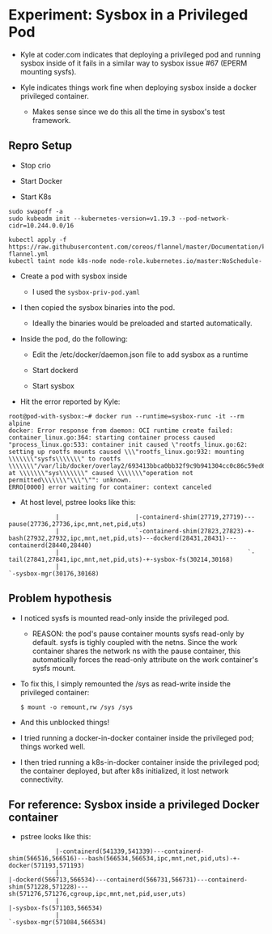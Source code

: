 # Experiment: Sysbox in a Privileged Pod


* Kyle at coder.com indicates that deploying a privileged pod and running sysbox
  inside of it fails in a similar way to sysbox issue #67 (EPERM mounting
  sysfs).

* Kyle indicates things work fine when deploying sysbox inside a docker
  privileged container.

  - Makes sense since we do this all the time in sysbox's test framework.


## Repro Setup

* Stop crio

* Start Docker

* Start K8s

```
sudo swapoff -a
sudo kubeadm init --kubernetes-version=v1.19.3 --pod-network-cidr=10.244.0.0/16

kubectl apply -f https://raw.githubusercontent.com/coreos/flannel/master/Documentation/kube-flannel.yml
kubectl taint node k8s-node node-role.kubernetes.io/master:NoSchedule-
```

* Create a pod with sysbox inside

  - I used the `sysbox-priv-pod.yaml`

* I then copied the sysbox binaries into the pod.

  - Ideally the binaries would be preloaded and started automatically.

* Inside the pod, do the following:

  - Edit the /etc/docker/daemon.json file to add sysbox as a runtime

  - Start dockerd

  - Start sysbox

* Hit the error reported by Kyle:

```
root@pod-with-sysbox:~# docker run --runtime=sysbox-runc -it --rm alpine
docker: Error response from daemon: OCI runtime create failed: container_linux.go:364: starting container process caused "process_linux.go:533: container init caused \"rootfs_linux.go:62: setting up rootfs mounts caused \\\"rootfs_linux.go:932: mounting \\\\\\\"sysfs\\\\\\\" to rootfs \\\\\\\"/var/lib/docker/overlay2/693413bbca0bb32f9c9b941304cc0c86c59ed65d1a6072c6be912316cbcd5818/merged\\\\\\\" at \\\\\\\"sys\\\\\\\" caused \\\\\\\"operation not permitted\\\\\\\"\\\"\"": unknown.
ERRO[0000] error waiting for container: context canceled
```

* At host level, pstree looks like this:

```
             |                     |-containerd-shim(27719,27719)---pause(27736,27736,ipc,mnt,net,pid,uts)
             |                     `-containerd-shim(27823,27823)-+-bash(27932,27932,ipc,mnt,net,pid,uts)---dockerd(28431,28431)---containerd(28440,28440)
             |                                                    `-tail(27841,27841,ipc,mnt,net,pid,uts)-+-sysbox-fs(30214,30168)
             |                                                                                            `-sysbox-mgr(30176,30168)
```


## Problem hypothesis

* I noticed sysfs is mounted read-only inside the privileged pod.

  - REASON: the pod's pause container mounts sysfs read-only by default. sysfs
    is tighly coupled with the netns. Since the work container shares the
    network ns with the pause container, this automatically forces the read-only
    attribute on the work container's sysfs mount.

* To fix this, I simply remounted the /sys as read-write inside the privileged container:

  ```
  $ mount -o remount,rw /sys /sys
  ```

* And this unblocked things!

* I tried running a docker-in-docker container inside the privileged pod; things worked well.

* I then tried running a k8s-in-docker container inside the privileged pod; the
  container deployed, but after k8s initialized, it lost network connectivity.


## For reference: Sysbox inside a privileged Docker container

* pstree looks like this:


```
             |-containerd(541339,541339)---containerd-shim(566516,566516)---bash(566534,566534,ipc,mnt,net,pid,uts)-+-docker(571193,571193)
             |                                                                                                      |-dockerd(566713,566534)---containerd(566731,566731)---containerd-shim(571228,571228)---sh(571276,571276,cgroup,ipc,mnt,net,pid,user,uts)
             |                                                                                                      |-sysbox-fs(571103,566534)
             |                                                                                                      `-sysbox-mgr(571084,566534)
```
